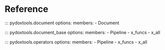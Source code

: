 # Reference

::: pydoxtools.document
    options:
        members:
            - Document

::: pydoxtools.document_base
    options:
        members:
            - Pipeline
            - x_funcs
            - x_all

::: pydoxtools.operators
    options:
        members:
            - Pipeline
            - x_funcs
            - x_all